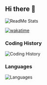 ## Hi there 👋

<!--
**alberto467/alberto467** is a ✨ _special_ ✨ repository because its `README.md` (this file) appears on your GitHub profile.

Here are some ideas to get you started:

- 🔭 I’m currently working on ...
- 🌱 I’m currently learning ...
- 👯 I’m looking to collaborate on ...
- 🤔 I’m looking for help with ...
- 💬 Ask me about ...
- 📫 How to reach me: ...
- 😄 Pronouns: ...
- ⚡ Fun fact: ...
-->

![ReadMe Stats](https://github-readme-stats.vercel.app/api?username=alberto467&show_icons=true&theme=default)

[![wakatime](https://wakatime.com/badge/user/1473c76a-1599-4e85-85a7-1bb79a3eb1ff.svg)](https://wakatime.com/@1473c76a-1599-4e85-85a7-1bb79a3eb1ff)

### Coding History
![Coding History](https://wakatime.com/share/@1473c76a-1599-4e85-85a7-1bb79a3eb1ff/f3666ae3-4bab-45a7-b073-e96bde18617c.svg)

### Languages
![Languages](https://wakatime.com/share/@1473c76a-1599-4e85-85a7-1bb79a3eb1ff/73695581-ab59-4fe3-85a2-8772dc2aafaa.svg)
